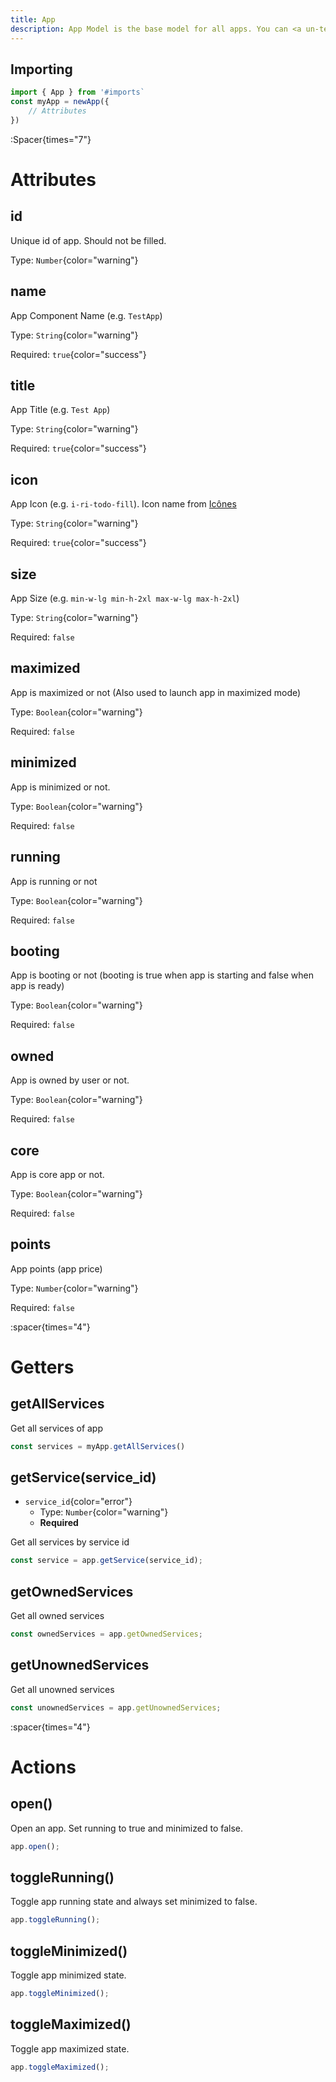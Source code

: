 ```yaml
---
title: App
description: App Model is the base model for all apps. You can <a un-text="white" href="https://github.com/EnabApp/core/blob/master/src/runtime/classes/App.ts">click here</a> visit github repository for more information.
---
```



## Importing
```ts
import { App } from '#imports`
const myApp = newApp({
    // Attributes
})
```

:Spacer{times="7"}


# Attributes
## id
Unique id of app. Should not be filled.

Type: `Number`{color="warning"}


## name
App Component Name (e.g. `TestApp`)

Type: `String`{color="warning"}

Required: `true`{color="success"}


## title
App Title (e.g. `Test App`)

Type: `String`{color="warning"}

Required: `true`{color="success"}


## icon

App Icon (e.g. `i-ri-todo-fill`). Icon name from [Icônes](https://icones.js.org)

Type: `String`{color="warning"}

Required: `true`{color="success"}


## size
App Size (e.g. `min-w-lg min-h-2xl max-w-lg max-h-2xl`)

Type: `String`{color="warning"}

Required: `false`

## maximized
App is maximized or not (Also used to launch app in maximized mode)

Type: `Boolean`{color="warning"}

Required: `false`


## minimized
App is minimized or not.

Type: `Boolean`{color="warning"}

Required: `false`


## running
App is running or not

Type: `Boolean`{color="warning"}

Required: `false`


## booting
App is booting or not (booting is true when app is starting and false when app is ready)

Type: `Boolean`{color="warning"}

Required: `false`


## owned
App is owned by user or not.

Type: `Boolean`{color="warning"}

Required: `false`


## core
App is core app or not.

Type: `Boolean`{color="warning"}

Required: `false`

## points
App points (app price)

Type: `Number`{color="warning"}

Required: `false`



:spacer{times="4"}



# Getters


## getAllServices
Get all services of app
```ts
const services = myApp.getAllServices()
```

## getService(service_id)
- `service_id`{color="error"}
    - Type: `Number`{color="warning"}
    - **Required**

Get all services by service id
```ts
const service = app.getService(service_id);
```

## getOwnedServices
Get all owned services
```ts
const ownedServices = app.getOwnedServices;
```

## getUnownedServices
Get all unowned services
```ts
const unownedServices = app.getUnownedServices;
```



:spacer{times="4"}



# Actions

## open()
Open an app. Set running to true and minimized to false.
```ts
app.open();
```

## toggleRunning()
Toggle app running state and always set minimized to false.
```ts
app.toggleRunning();
```

## toggleMinimized()
Toggle app minimized state.
```ts
app.toggleMinimized();
```

## toggleMaximized()
Toggle app maximized state.
```ts
app.toggleMaximized();
```
